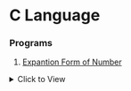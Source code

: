 # C Language

### Programs

1. [Expantion Form of Number](Expantion.c)
<details>
    <summary>Click to View</summary>
   ```c
#include"stdio.h"
#include"conio.h"

int main(){
    int no;
    printf("Enter No : ");
    scanf("%d",&no);
    int arr[20];
    int c=1,j=0;
    while (no>0)
    {
        int i=no%10;
        arr[j]=i*c;
        j++;
        printf(" + %d ",i*c);
        no/=10;
        c*=10;
    }
    j--;
    printf("\n");
    for (;j >-1;j--)
    {
        printf(" %d +",arr[j]);
    }
    getch(); 
}

```
                
</details>
